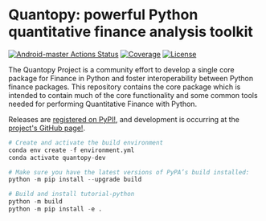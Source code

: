 # Quantopy: powerful Python quantitative finance analysis toolkit
[![Android-master Actions Status](https://github.com/quantopy-dev/quantopy/workflows/CI/badge.svg)](https://github.com/quantopy-dev/quantopy/actions)
[![Coverage](https://codecov.io/github/quantopy-dev/quantopy/coverage.svg?branch=main)](https://codecov.io/gh/quantopy-dev/quantopy)
[![License](https://img.shields.io/pypi/l/quantopy.svg)](https://github.com/quantopy-dev/quantopy/blob/master/LICENSE)

The Quantopy Project is a community effort to develop a single core package for Finance in Python and foster interoperability between Python finance packages. This repository contains the core package which is intended to contain much of the core functionality and some common tools needed for performing Quantitative Finance with Python.

Releases are [registered on PyPI!](https://pypi.org/project/quantopy/), and development is occurring at the [project's GitHub page!](https://github.com/quantopy-dev/quantopy).


```python
# Create and activate the build environment
conda env create -f environment.yml
conda activate quantopy-dev

# Make sure you have the latest versions of PyPA’s build installed:
python -m pip install --upgrade build

# Build and install tutorial-python
python -m build
python -m pip install -e .
```
